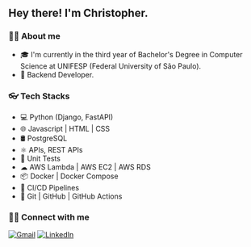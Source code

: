 ## Hey there! I'm Christopher.

### 🤵🏻 About me

* 🎓 I'm currently in the third year of Bachelor's Degree in Computer Science at UNIFESP (Federal University of São Paulo). 
* 💼 Backend Developer.

### 👓 Tech Stacks

* 💻 Python (Django, FastAPI)
* 🌐 Javascript | HTML | CSS
* 🛢 PostgreSQL
* ⚛️ APIs, REST APIs
* 🤖 Unit Tests
* ☁  AWS Lambda | AWS EC2 | AWS RDS
* 📦 Docker | Docker Compose
* 🔁 CI/CD Pipelines
* 🔧 Git | GitHub | GitHub Actions

### 🤝🏻 Connect with me

[![Gmail](https://img.shields.io/badge/Gmail-D14836?style=for-the-badge&logo=gmail&logoColor=white)](mailto:chris.frige@gmail.com "Send me an email!")
[![LinkedIn](https://img.shields.io/badge/LinkedIn-0077B5?style=for-the-badge&logo=linkedin&logoColor=white)](https://www.linkedin.com/in/christopherfrige/ "Visit me on LinkedIn")
